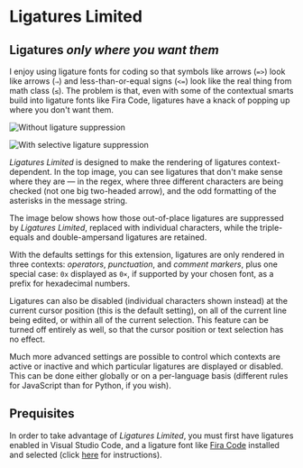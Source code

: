 # Ligatures Limited

## Ligatures _only where you want them_

I enjoy using ligature fonts for coding so that symbols like arrows (`=>`) look like arrows (`⇒`) and less-than-or-equal signs (`<=`) look like the real thing from math class (`≤`). The problem is that, even with some of the contextual smarts build into ligature fonts like Fira Code, ligatures have a knack of popping up where you don't want them.

![Without ligature suppression](https://raw.githubusercontent.com/kshetline/ligatures-limited/master/img/without_suppressed_ligatures.jpg)

![With selective ligature suppression](https://raw.githubusercontent.com/kshetline/ligatures-limited/master/img/with_suppressed_ligatures.jpg)

*Ligatures Limited* is designed to make the rendering of ligatures context-dependent. In the top image, you can see ligatures that don't make sense where they are — in the regex, where three different characters are being checked (not one big two-headed arrow), and the odd formatting of the asterisks in the message string.

The image below shows how those out-of-place ligatures are suppressed by *Ligatures Limited*, replaced with individual characters, while the triple-equals and double-ampersand ligatures are retained.

With the defaults settings for this extension, ligatures are only rendered in three contexts: _operators_, _punctuation_, and _comment markers_, plus one special case: `0x` displayed as `0×`, if supported by your chosen font, as a prefix for hexadecimal numbers.

Ligatures can also be disabled (individual characters shown instead) at the current cursor position (this is the default setting), on all of the current line being edited, or within all of the current selection. This feature can be turned off entirely as well, so that the cursor position or text selection has no effect.

Much more advanced settings are possible to control which contexts are active or inactive and which particular ligatures are displayed or disabled. This can be done either globally or on a per-language basis (different rules for JavaScript than for Python, if you wish).

## Prequisites

In order to take advantage of *Ligatures Limited*, you must first have ligatures enabled in Visual Studio Code, and a ligature font like [Fira Code](https://github.com/tonsky/FiraCode) installed and selected (click [here](https://github.com/tonsky/FiraCode/wiki/VS-Code-Instructions) for instructions).

